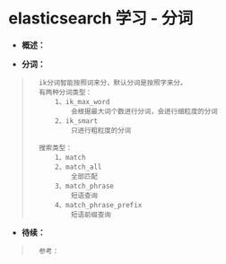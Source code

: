 # elasticsearch 学习 - 分词
- **概述：**
>
>
>
>
>
>

- **分词：**
>       ik分词智能按照词来分，默认分词是按照字来分。
>       有两种分词类型：
>           1、ik_max_word
>               会根据最大词个数进行分词，会进行细粒度的分词
>           2、ik_smart
>               只进行粗粒度的分词
>
>       搜索类型：
>           1、match
>           2、match_all
>               全部匹配
>           3、match_phrase
>               短语查询
>           4、match_phrase_prefix
>               短语前缀查询
>
>
>
>
>
>
>
>
>
>

- **待续：**
>       参考：
>
>
>
>
>
>
>
>
>
>
>
>
>
>
>
>
